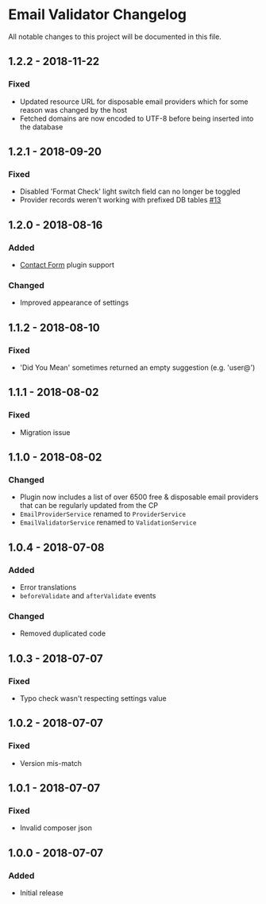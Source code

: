 # Email Validator Changelog

All notable changes to this project will be documented in this file.

## 1.2.2 - 2018-11-22

### Fixed
- Updated resource URL for disposable email providers which for some reason was changed by the host
- Fetched domains are now encoded to UTF-8 before being inserted into the database

## 1.2.1 - 2018-09-20

### Fixed
- Disabled 'Format Check' light switch field can no longer be toggled
- Provider records weren't working with prefixed DB tables [#13](https://github.com/lukeyouell/craft-emailvalidator/issues/13)

## 1.2.0 - 2018-08-16

### Added
- [Contact Form](https://github.com/craftcms/contact-form) plugin support

### Changed
- Improved appearance of settings

## 1.1.2 - 2018-08-10

### Fixed
- 'Did You Mean' sometimes returned an empty suggestion (e.g. 'user@')

## 1.1.1 - 2018-08-02

### Fixed
- Migration issue

## 1.1.0 - 2018-08-02

### Changed
- Plugin now includes a list of over 6500 free & disposable email providers that can be regularly updated from the CP
- `EmailProviderService` renamed to `ProviderService`
- `EmailValidatorService` renamed to `ValidationService`

## 1.0.4 - 2018-07-08

### Added
- Error translations
- `beforeValidate` and `afterValidate` events

### Changed
- Removed duplicated code

## 1.0.3 - 2018-07-07

### Fixed
- Typo check wasn't respecting settings value

## 1.0.2 - 2018-07-07

### Fixed
- Version mis-match

## 1.0.1 - 2018-07-07

### Fixed
- Invalid composer json

## 1.0.0 - 2018-07-07

### Added
- Initial release
